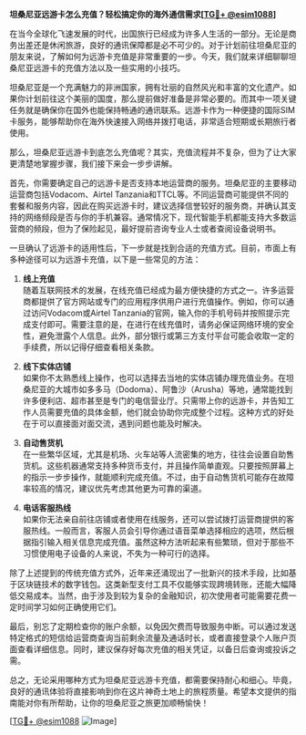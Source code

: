 **坦桑尼亚远游卡怎么充值？轻松搞定你的海外通信需求[[TG💪+ @esim1088](https://t.me/s/esim1088)]**

在当今全球化飞速发展的时代，出国旅行已经成为许多人生活的一部分。无论是商务出差还是休闲旅游，良好的通讯保障都是必不可少的。对于计划前往坦桑尼亚的朋友来说，了解如何为远游卡充值是非常重要的一步。今天，我们就来详细聊聊坦桑尼亚远游卡的充值方法以及一些实用的小技巧。

坦桑尼亚是一个充满魅力的非洲国家，拥有壮丽的自然风光和丰富的文化遗产。如果你计划前往这个美丽的国度，那么提前做好准备是非常必要的。而其中一项关键任务就是确保你在国外也能保持畅通的通讯联系。远游卡作为一种便捷的国际SIM卡服务，能够帮助你在海外快速接入网络并拨打电话，非常适合短期或长期旅行者使用。

那么，坦桑尼亚远游卡到底怎么充值呢？其实，充值流程并不复杂，但为了让大家更清楚地掌握步骤，我们接下来会一步步讲解。

首先，你需要确定自己的远游卡是否支持本地运营商的服务。坦桑尼亚的主要移动运营商包括Vodacom、Airtel Tanzania和TTCL等。不同运营商可能提供不同的套餐和服务内容，因此在购买远游卡时，建议选择信誉较好的服务商，并确认其支持的网络频段是否与你的手机兼容。通常情况下，现代智能手机都能支持大多数运营商的频段，但为了保险起见，最好提前咨询专业人士或者查阅设备说明书。

一旦确认了远游卡的适用性后，下一步就是找到合适的充值方式。目前，市面上有多种途径可以为远游卡充值，以下是一些常见的方法：

1. **线上充值**  
   随着互联网技术的发展，在线充值已经成为最方便快捷的方式之一。许多运营商都提供了官方网站或专门的应用程序供用户进行充值操作。例如，你可以通过访问Vodacom或Airtel Tanzania的官网，输入你的手机号码并按照提示完成支付即可。需要注意的是，在进行在线充值时，请务必保证网络环境的安全性，避免泄露个人信息。此外，部分银行或第三方支付平台可能会收取一定的手续费，所以记得仔细查看相关条款。

2. **线下实体店铺**  
   如果你不太熟悉线上操作，也可以选择去当地的实体店铺办理充值业务。在坦桑尼亚的大城市如多多马（Dodoma）、阿鲁沙（Arusha）等地，通常能找到许多便利店、超市甚至是专门的电信营业厅。只需带上你的远游卡，并告知工作人员需要充值的具体金额，他们就会协助你完成整个过程。这种方式的好处在于可以直接面对面交流，遇到问题也能及时解决。

3. **自动售货机**  
   在一些繁华区域，尤其是机场、火车站等人流密集的地方，往往会设置自助售货机。这些机器通常支持多种货币支付，并且操作简单直观。只要按照屏幕上的指示一步步操作，就能顺利完成充值。不过，由于自动售货机可能存在故障率较高的情况，建议优先考虑其他更为可靠的渠道。

4. **电话客服热线**  
   如果你无法亲自前往店铺或者使用在线服务，还可以尝试拨打运营商提供的客服热线。一般而言，客服人员会引导你通过语音菜单选择相应的选项，然后根据指引输入相关信息完成充值。虽然这种方法听起来有些繁琐，但对于那些不习惯使用电子设备的人来说，不失为一种可行的选择。

除了上述提到的传统充值方式外，近年来还涌现出了一批新兴的技术手段，比如基于区块链技术的数字钱包。这类新型支付工具不仅能够实现跨境转账，还能大幅降低交易成本。当然，由于涉及到较为复杂的金融知识，初次使用者可能需要花费一定时间学习如何正确使用它们。

最后，别忘了定期检查你的账户余额，以免因欠费而导致服务中断。可以通过发送特定格式的短信给运营商查询当前剩余流量及通话时长，或者直接登录个人账户页面查看详细信息。同时，建议保存好每次充值的相关凭证，以备日后查询或投诉之需。

总之，无论采用哪种方式为坦桑尼亚远游卡充值，都需要保持耐心和细心。毕竟，良好的通讯体验将直接影响到你在这片神奇土地上的旅程质量。希望本文提供的指南能对你有所帮助，让你的坦桑尼亚之旅更加顺畅愉快！

[[TG💪+ @esim1088](https://t.me/s/esim1088) ![Image](https://i.postimg.cc/4NQfJmqS/Snipaste-2025-05-13-00-14-12.png)]